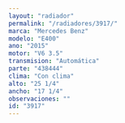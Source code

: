 ```yaml
---
layout: "radiador"
permalink: "/radiadores/3917/"
marca: "Mercedes Benz"
modelo: "E400"
ano: "2015"
motor: "V6 3.5"
transmision: "Automática"
parte: "438444"
clima: "Con clima"
alto: "25 1/4"
ancho: "17 1/4"
observaciones: ""
id: "3917"
---
```


